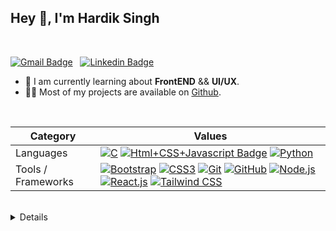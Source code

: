 

<!---
- 👋 Hi, I’m @Hardik29
- 👀 I’m interested in FrontEnd_UI/UX
- 🌱 I’m currently learning React
- 💞️ I’m looking to collaborate on REact
- 📫 How to reach me Singhhardik14@gmail.com
Hardik29/Hardik29 is a ✨ special ✨ repository because its `README.md` (this file) appears on your GitHub profile.
You can click the Preview link to take a look at your changes.
--->
<h2>Hey 👋, I'm Hardik Singh</h2>


<br />

 [![Gmail Badge](https://img.shields.io/badge/-Hardik%20Singh-e54448?style=flat&logo=Gmail&logoColor=white)](mailto:singhhardik14@gmail.com) &nbsp; [![Linkedin Badge](https://img.shields.io/badge/-Hardik%20Singh-blue?style=flat&logo=Linkedin&logoColor=white)](https://www.linkedin.com/in/hardik-singh-36ba06195/)

<ul>
<li>🧐 I am currently learning about <strong>FrontEND</strong> && <strong>UI/UX</strong>.</li>
<li>👨‍💻 Most of my projects are available on <a href="https://github.com/Hardik29">Github</a>.</li>
<!-- <li>📝 I regulary write articles on <a href="">my blog</a>.</li> -->

<!-- <li>💬 Ping me about <strong>Web development, Security, and Blockchain</strong>.</li><li>📙 Check out my <a href="">resume</a>.</li> -->
<!-- <li>Striving to maintain the perfect balance between `It doesn't work...! Why?` vs `It works...! Why?`.</li> -->
</ul>
<br/>

Category                 | Values
-------------------------|------
Languages         | [![C](https://img.shields.io/static/v1?style=flat&message=C&color=555555&logo=C&logoColor=A8B9CC&label=)]() [![Html+CSS+Javascript Badge](https://img.shields.io/badge/-JavaScript-F7DF1E?style=flat&logo=Javascript&logoColor=white)]() [![Python](https://img.shields.io/static/v1?style=flat&message=Python&color=3776AB&logo=Python&logoColor=FFFFFF&label=)]() 
Tools / Frameworks         | [![Bootstrap](https://img.shields.io/static/v1?flat&message=Bootstrap&color=7952B3&logo=Bootstrap&logoColor=FFFFFF&label=)]() [![CSS3](https://img.shields.io/static/v1?style=flat&message=CSS3&color=1572B6&logo=CSS3&logoColor=FFFFFF&label=)]() [![Git](https://img.shields.io/static/v1?style=flat&message=Git&color=F05032&logo=Git&logoColor=FFFFFF&label=)]() [![GitHub](https://img.shields.io/static/v1?style=flat&message=GitHub&color=181717&logo=GitHub&logoColor=FFFFFF&label=)]() [![Node.js](https://img.shields.io/static/v1?flat&message=Node.js&color=339933&logo=Node.js&logoColor=FFFFFF&label=)]() [![React.js](https://img.shields.io/static/v1?style=flat&message=Solidity&color=363636&logo=Solidity&logoColor=FFFFFF&label=)]() [![Tailwind CSS](https://img.shields.io/static/v1?style=flat&message=Web3.js&color=121D33&logo=Blockchain.com&logoColor=FFFFFF&label=)]()


<br />

<details> 
 <!-- <li> <summary>💻 More Stats</summary><img alt="Sparsh's Activity Graph" src="https://activity-graph.herokuapp.com/graph?username=SparshKesari&bg_color=0D1117&color=5BCDEC&line=5BCDEC&point=FFFFFF&hide_border=true" /> </li> -->
   
</details>
